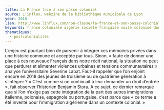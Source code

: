 ```yaml
---
title: La France face à son passé colonial
source: L'influx, webzine de la bibliothèque municipale de Lyon
year: 2018
lien: http://www.linflux.com/non-classe/la-france-et-son-passe-colonial/
keywords: france coloniale algérie société française voile colonisé domination république frantz fanon administration race oriental identité histoire racisme raciste
thematiques:
  - postcolonialités
---
```

L’enjeu est pourtant bien de parvenir à intégrer ces mémoires privées dans une histoire commune et acceptée par tous. Sinon, « faute de donner une place à ces nouveaux Français dans notre récit national, la situation ne peut que perdurer et alimenter violences urbaines et tensions communautaires » analyse l’universitaire Séverine Labat. Faut-il rappeler que l’on enjoint encore en 2018 des jeunes de troisième ou de quatrième génération à s’intégrer ? « C’est comme si on continuait à leur demander un droit d’entrée », fait observer l’historien Benjamin Stora. A ce sujet, ce dernier  remarque que si l’on n’exige pas cette intégration de la part des autres immigrations : italienne, polonaise, espagnole ou portugaise, c’est parce que «  ce terme a été inventé pour l’immigration algérienne dans un contexte colonial. »